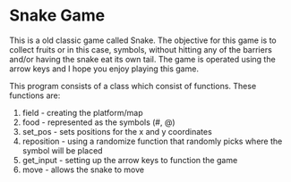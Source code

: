 # Snake Game

This is a old classic game called Snake. The objective for this game is to collect fruits or in this case, symbols, without hitting any of the barriers and/or having the snake eat its own tail. The game is operated using the arrow keys and I hope you enjoy playing this game.

This program consists of a class which consist of functions. These functions are:
1. field - creating the platform/map
2. food - represented as the symbols (#, @)
3. set_pos - sets positions for the x and y coordinates
4. reposition - using a randomize function that randomly picks where the symbol will be placed
5. get_input - setting up the arrow keys to function the game
6. move - allows the snake to move 

